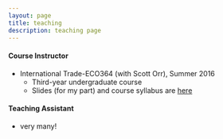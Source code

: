 ```yaml
---
layout: page
title: teaching
description: teaching page
---
```


#### Course Instructor
* International Trade-ECO364 (with Scott Orr), Summer 2016
    - Third-year undergraduate course
    - Slides (for my part) and course syllabus are [here](https://github.com/palpen/palermo_trade_lectures_summer2016)

#### Teaching Assistant
* very many!